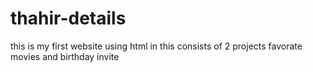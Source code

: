 # thahir-details
this is my first website using html in this consists of 2 projects favorate movies and birthday invite
